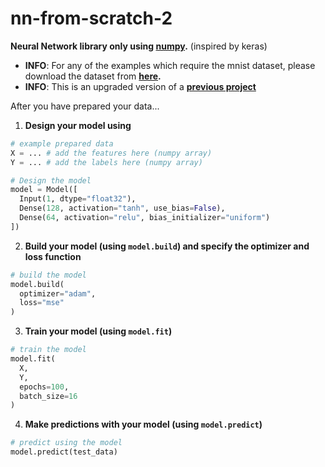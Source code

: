 # nn-from-scratch-2

**Neural Network library only using [numpy](https://numpy.org/).** (inspired by keras) 

* **INFO**: For any of the examples which require the mnist dataset, please download the dataset from **[here](https://www.kaggle.com/datasets/oddrationale/mnist-in-csv).**
* **INFO**: This is an upgraded version of a **[previous project](https://github.com/OmPanchal/nn-from-scratch)**

After you have prepared your data...
1. **Design your model using**
```python
# example prepared data
X = ... # add the features here (numpy array)
Y = ... # add the labels here (numpy array)

# Design the model
model = Model([
  Input(1, dtype="float32"),
  Dense(128, activation="tanh", use_bias=False),
  Dense(64, activation="relu", bias_initializer="uniform")
])
```
2. **Build your model (using `model.build`) and specify the optimizer and loss function**
```python
# build the model
model.build(
  optimizer="adam",
  loss="mse"
)
```
3. **Train your model (using `model.fit`)**
```python
# train the model
model.fit(
  X,
  Y,
  epochs=100,
  batch_size=16
)
```
4. **Make predictions with your model (using `model.predict`)**
```python
# predict using the model
model.predict(test_data)
```
